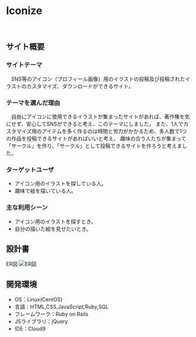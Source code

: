# Iconize
​
## サイト概要
### サイトテーマ
<!--何を『目的』とし、どのような『分類』なのかを簡潔に書く-->
　SNS等のアイコン（プロフィール画像）用のイラストの投稿及び投稿されたイラストのカスタマイズ、ダウンロードができるサイト。
​
### テーマを選んだ理由
<!--なぜこのようなテーマにしたかを説明する-->
　自由にアイコンに使用できるイラストが集まったサイトがあれば、著作権を気にせず、安心してSNSができると考え、このテーマにしました。
また、1人でカスタマイズ用のアイテムを多く作るのは時間と労力がかかるため、多人数で1つの作品を投稿できるサイトがあればいいと考え、
趣味の合う人たちが集まって「サークル」を作り、「サークル」として投稿できるサイトを作ろうと考えました。


### ターゲットユーザ
<!--誰に使ってもらうかを具体的に記載する-->
* アイコン用のイラストを探している人。
* 趣味で絵を描いている人。
​
### 主な利用シーン
<!--どのような時に使うのかの状況を記載すること-->
* アイコン用のイラストを探すとき。
* 自分の描いた絵を見せたいとき。
​
## 設計書
ER図
![ER図](https://github.com/RedCatHuu/Iconize/assets/148026462/8dfd352a-8ad1-4315-acab-4f510a055371)
​
## 開発環境
- OS：Linux(CentOS)
- 言語：HTML,CSS,JavaScript,Ruby,SQL
- フレームワーク：Ruby on Rails
- JSライブラリ：jQuery
- IDE：Cloud9
​
